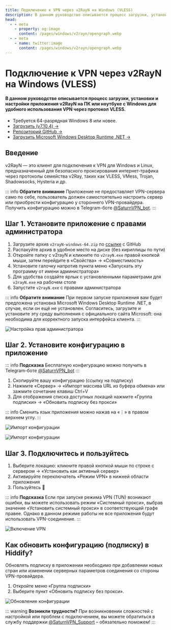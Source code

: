 ```yaml
---
title: Подключение к VPN через v2RayN на Windows (VLESS)
description: В данном руководстве описывается процесс загрузки, установки и настройки приложения v2RayN на ПК или ноутбуке с Windows для удобного использования VPN через протокол VLESS.
head:
  - - meta
    - property: og:image
      content: /pages/windows/v2rayn/opengraph.webp
  - - meta
    - name: twitter:image
      content: /pages/windows/v2rayn/opengraph.webp
---
```


# Подключение к VPN через v2RayN на Windows (VLESS)

#### В данном руководстве описывается процесс загрузки, установки и настройки приложения v2RayN на ПК или ноутбуке с Windows для удобного использования VPN через протокол VLESS.

* Требуется 64-разрядная Windows 8 или новее.
* [Загрузить (v7.10.4) →](https://github.com/2dust/v2rayN/releases/download/7.10.4/v2rayN-windows-64.zip)
* [Репозиторий GitHub →](https://github.com/2dust/v2rayN)
* [Загрузить Microsoft Windows Desktop Runtime .NET →](https://dotnet.microsoft.com/ru-ru/download/dotnet/9.0)


## Введение

v2RayN — это клиент для подключения к VPN для Windows и Linux, предназначенный для безопасного проксирования интернет‑трафика через протоколы семейства v2Ray, таких как VLESS, VMess, Trojan, Shadowsocks, Hysteria и др.

::: info **Обратите внимание** 
Приложение не предоставляет VPN-сервера само по себе, пользователь должен самостоятельно настроить сервер или приобрести конфигурацию у стороннего VPN-провайдера. Получить конфигурацию можно в Telegram-боте [@SaturnVPN_bot](https://yagla.tv/cmHVGSN).
:::

## Шаг 1. Установите приложение с правами администратора

1. Загрузите архив `v2rayN-windows-64.zip` по [ссылке](https://github.com/2dust/v2rayN/releases) с GitHub
2. Распакуйте архив в удобное место на диске (без кириллицы по пути)
3. Откройте папку с v2rayN и кликните по `v2rayN.exe` правой кнопкой мыши, затем перейдите в «Свойства» → «Совместимость»
4. Установите галочку напротив пункта меню «Запускать эту программу от имени администратора»
5. Для удобства создайте ярлык с установленными параметрами для `v2rayN.exe` на рабочем столе
6. Запустите `v2rayN.exe` с правами администратора

::: info **Обратите внимание** 
При первом запуске приложения вам будет предложена установка Microsoft Windows Desktop Runtime .NET, в случае, если он ещё не установлен. Согласитесь, загрузите и установите эту среду выполнения с официального сайта Microsoft: она необходима для корректного запуска интерфейса клиента.
:::

![Настройка прав администратора](/pages/windows/v2rayn/1.webp)

## Шаг 2. Установите конфигурацию в приложение

::: info **Подсказка** 
Бесплатную конфигурацию можно получить в Telegram-боте [@SaturnVPN_bot](https://yagla.tv/cmHVGSN)
:::

1. Скопируйте вашу конфигурацию (ссылку на подписку)
2. Нажмите «Сервер» → «Импорт массива URL из буфера обмена» или зажмите сочетание клавиш Ctrl+V
3. Для отображения списка доступных локаций нажмите «Группа подписки» → «Обновить подписку без прокси»

::: info Сменить язык приложения можно нажав на «⋮» в правом верхнем углу.
:::

![Импорт конфигурации](/pages/windows/v2rayn/2.webp)

![Импорт конфигурации](/pages/windows/v2rayn/3.webp)

## Шаг 3. Подключитесь и пользуйтесь

1. Выберите локацию: кликните правой кнопкой мыши по строке с сервером → «Установить как активный сервер»
2. Активируйте переключатель «Режим VPN» в нижней области приложения
3. Пользуйтесь 🙂

::: info **Подсказка** 
Если при запуске режима VPN (TUN) возникают ошибки, вы можете использовать режим «Системный прокси», выбрав значение «Установить системный прокси» в соответствующей графе правее. Однако в данном режиме работы не все приложения будут использовать VPN-соединение.
:::

![Включение VPN](/pages/windows/v2rayn/4.webp)

## Как обновить конфигурацию (подписку) в Hiddify?
Обновлять подписку в приложении необходимо при добавлении новых стран или изменении серверных параметров соединения со стороны VPN-провайдера.
1. Откройте меню «Группа подписки»
2. Выберите пункт «Обновить подписку без прокси».

![Обновление конфигурации](/pages/windows/v2rayn/3.webp)

::: warning **Возникли трудности?** 
При возникновении сложностей с настройкой или проблем с подключением, вы можете обратиться в службу поддержки [@SaturnVPN_Support](https://t.me/SaturnVPN_Support) – обязательно поможем!
:::